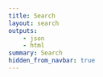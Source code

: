 ```yaml
---
title: Search
layout: search
outputs: 
    - json
    - html
summary: Search
hidden_from_navbar: true
---
```

